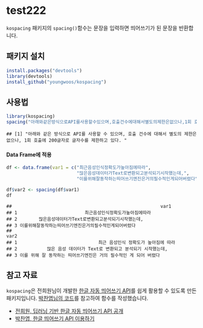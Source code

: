 test222
================

`kospacing` 패키지의 `spacing()`함수는 문장을 입력하면 띄어쓰기가 된 문장을 반환합니다.

패키지 설치
-----------

``` r
install.packages("devtools")
library(devtools)
install_github("youngwoos/kospacing")
```

사용법
------

``` r
library(kospacing)
spacing("아래와같은방식으로API를사용할수있으며,호출건수에대해서별도의제한은없으나,1회 호출에200글자로글자수를제한하고있다.")
```

    ## [1] "아래와 같은 방식으로 API를 사용할 수 있으며, 호출 건수에 대해서 별도의 제한은 없으나, 1회 호출에 200글자로 글자수를 제한하고 있다. "

#### Data Frame에 적용

``` r
df <- data.frame(var1 = c("최근음성인식정확도가높아짐에따라",
                          "많은음성데이터가Text로변환되고분석되기시작했는데,",
                          "이를위해잘동작하는띄어쓰기엔진은거의필수적인게되어버렸다"))

df$var2 <- spacing(df$var1)
df
```

    ##                                                       var1
    ## 1                         최근음성인식정확도가높아짐에따라
    ## 2        많은음성데이터가Text로변환되고분석되기시작했는데,
    ## 3 이를위해잘동작하는띄어쓰기엔진은거의필수적인게되어버렸다
    ##                                                                 var2
    ## 1                              최근 음성인식 정확도가 높아짐에 따라 
    ## 2           많은 음성 데이터가 Text로 변환되고 분석되기 시작했는데, 
    ## 3 이를 위해 잘 동작하는 띄어쓰기엔진은 거의 필수적인 게 되어 버렸다

참고 자료
---------

`kospacing`은 전희원님이 개발한 [한글 자동 띄어쓰기 API](http://freesearch.pe.kr/archives/4647)를 쉽게 활용할 수 있도록 만든 패키지입니다. [박찬엽님의 코드](https://mrchypark.github.io/r/httr/api/한글-띄어쓰기-API-이용하기.html)를 참고하여 함수를 작성했습니다.

-   [전희원, 딥러닝 기반 한글 자동 띄어쓰기 API 공개](http://freesearch.pe.kr/archives/4647)
-   [박찬엽, 한글 띄어쓰기 API 이용하기](https://mrchypark.github.io/r/httr/api/한글-띄어쓰기-API-이용하기.html)
